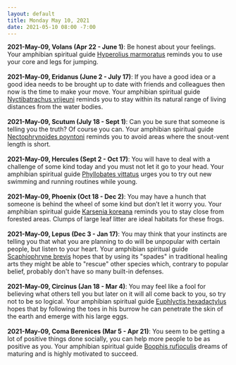 ```yaml
---
layout: default
title: Monday May 10, 2021
date: 2021-05-10 08:00 -7:00
---
```


**2021-May-09, Volans (Apr 22 - June 1)**: Be honest about your feelings. Your amphibian spiritual guide [Hyperolius marmoratus](https://amphibiaweb.org/cgi/amphib_query?where-genus=Hyperolius&where-species=marmoratus) reminds you to use your core and legs for jumping. <br /><br />**2021-May-09, Eridanus (June 2 - July 17)**: If you have a good idea or a good idea needs to be brought up to date with friends and colleagues then now is the time to make your move. Your amphibian spiritual guide [Nyctibatrachus vrijeuni](https://amphibiaweb.org/cgi/amphib_query?where-genus=Nyctibatrachus&where-species=vrijeuni) reminds you to stay within its natural range of living distances from the water bodies. <br /><br />**2021-May-09, Scutum (July 18 - Sept 1)**: Can you be sure that someone is telling you the truth? Of course you can. Your amphibian spiritual guide [Nectophrynoides poyntoni](https://amphibiaweb.org/cgi/amphib_query?where-genus=Nectophrynoides&where-species=poyntoni) reminds you to avoid areas where the snout-vent length is short.  <br /><br />**2021-May-09, Hercules (Sept 2 - Oct 17)**: You will have to deal with a challenge of some kind today and you must not let it go to your head. Your amphibian spiritual guide [Phyllobates vittatus](https://amphibiaweb.org/cgi/amphib_query?where-genus=Phyllobates&where-species=vittatus) urges you to try out new swimming and running routines while young. <br /><br />**2021-May-09, Phoenix (Oct 18 - Dec 2)**: You may have a hunch that someone is behind the wheel of some kind but don’t let it worry you. Your amphibian spiritual guide [Karsenia koreana](https://amphibiaweb.org/cgi/amphib_query?where-genus=Karsenia&where-species=koreana) reminds you to stay close from forested areas. Clumps of large leaf litter are ideal habitats for these frogs. <br /><br />**2021-May-09, Lepus (Dec 3 - Jan 17)**: You may think that your instincts are telling you that what you are planning to do will be unpopular with certain people, but listen to your heart. Your amphibian spiritual guide [Scaphiophryne brevis](https://amphibiaweb.org/cgi/amphib_query?where-genus=Scaphiophryne&where-species=brevis) hopes that by using its "spades" in traditional healing arts they might be able to "rescue" other species which, contrary to popular belief, probably don't have so many built-in defenses. <br /><br />**2021-May-09, Circinus (Jan 18 - Mar 4)**: You may feel like a fool for believing what others tell you but later on it will all come back to you, so try not to be so logical. Your amphibian spiritual guide [Euphlyctis hexadactylus](https://amphibiaweb.org/cgi/amphib_query?where-genus=Euphlyctis&where-species=hexadactylus) hopes that by following the toes in his burrow he can penetrate the skin of the earth and emerge with his large eggs. <br /><br />**2021-May-09, Coma Berenices (Mar 5 - Apr 21)**: You seem to be getting a lot of positive things done socially, you can help more people to be as positive as you. Your amphibian spiritual guide [Boophis rufioculis](https://amphibiaweb.org/cgi/amphib_query?where-genus=Boophis&where-species=rufioculis) dreams of maturing and is highly motivated to succeed. <br /><br />